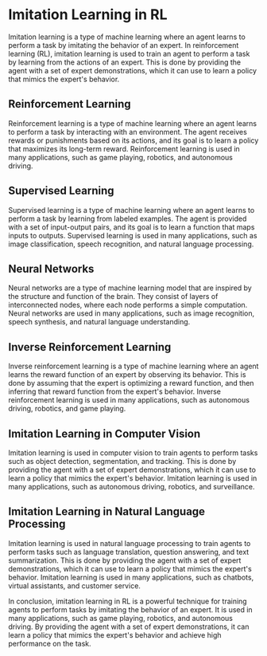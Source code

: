 # Imitation Learning in RL

Imitation learning is a type of machine learning where an agent learns to perform a task by imitating the behavior of an expert. In reinforcement learning (RL), imitation learning is used to train an agent to perform a task by learning from the actions of an expert. This is done by providing the agent with a set of expert demonstrations, which it can use to learn a policy that mimics the expert's behavior.

## Reinforcement Learning

Reinforcement learning is a type of machine learning where an agent learns to perform a task by interacting with an environment. The agent receives rewards or punishments based on its actions, and its goal is to learn a policy that maximizes its long-term reward. Reinforcement learning is used in many applications, such as game playing, robotics, and autonomous driving.

## Supervised Learning

Supervised learning is a type of machine learning where an agent learns to perform a task by learning from labeled examples. The agent is provided with a set of input-output pairs, and its goal is to learn a function that maps inputs to outputs. Supervised learning is used in many applications, such as image classification, speech recognition, and natural language processing.

## Neural Networks

Neural networks are a type of machine learning model that are inspired by the structure and function of the brain. They consist of layers of interconnected nodes, where each node performs a simple computation. Neural networks are used in many applications, such as image recognition, speech synthesis, and natural language understanding.

## Inverse Reinforcement Learning

Inverse reinforcement learning is a type of machine learning where an agent learns the reward function of an expert by observing its behavior. This is done by assuming that the expert is optimizing a reward function, and then inferring that reward function from the expert's behavior. Inverse reinforcement learning is used in many applications, such as autonomous driving, robotics, and game playing.

## Imitation Learning in Computer Vision

Imitation learning is used in computer vision to train agents to perform tasks such as object detection, segmentation, and tracking. This is done by providing the agent with a set of expert demonstrations, which it can use to learn a policy that mimics the expert's behavior. Imitation learning is used in many applications, such as autonomous driving, robotics, and surveillance.

## Imitation Learning in Natural Language Processing

Imitation learning is used in natural language processing to train agents to perform tasks such as language translation, question answering, and text summarization. This is done by providing the agent with a set of expert demonstrations, which it can use to learn a policy that mimics the expert's behavior. Imitation learning is used in many applications, such as chatbots, virtual assistants, and customer service. 

In conclusion, imitation learning in RL is a powerful technique for training agents to perform tasks by imitating the behavior of an expert. It is used in many applications, such as game playing, robotics, and autonomous driving. By providing the agent with a set of expert demonstrations, it can learn a policy that mimics the expert's behavior and achieve high performance on the task.
